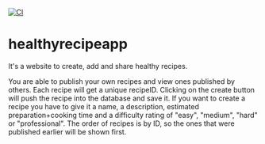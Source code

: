 [![CI](https://github.com/quocAnhnguyen1/healthyrecipeapp/actions/workflows/ci.yml/badge.svg)](https://github.com/quocAnhnguyen1/healthyrecipeapp/actions/workflows/ci.yml)

# healthyrecipeapp

It's a website to create, add and share healthy recipes.

You are able to publish your own recipes and view ones published by others.
Each recipe will get a unique recipeID.
Clicking on the create button will push the recipe into the database and save it.
If you want to create a recipe you have to give it a name, a description, estimated preparation+cooking time
and a difficulty rating of "easy", "medium", "hard" or "professional".
The order of recipes is by ID, so the ones that were published earlier will be shown first.

